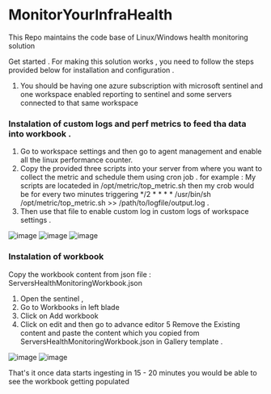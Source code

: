 # MonitorYourInfraHealth
This Repo maintains the code base of Linux/Windows health monitoring solution

Get started .
For making this solution works , you need to follow the steps provided below for installation and configuration .

1. You should be having one azure subscription with microsoft sentinel and one workspace enabled reporting to sentinel and some servers connected to that same workspace

### Instalation of custom logs and perf metrics to feed tha data into workbook .
1. Go to workspace settings and then go to agent management and enable all the linux performance counter.
2. Copy the provided three scripts into your server from where you want to collect the metric and schedule them using cron job .
for example : My scripts are locateded in /opt/metric/top_metric.sh
then my crob would be for every two minutes triggering
*/2 * * * * /usr/bin/sh /opt/metric/top_metric.sh >> /path/to/logfile/output.log .
3. Then use that file to enable custom log in custom logs of workspace settings .

![image](https://user-images.githubusercontent.com/97503740/191904556-8977c4cf-7f8e-44f9-a039-c7906fac2234.png)
![image](https://user-images.githubusercontent.com/97503740/191904645-a8e2a4d9-4c06-46be-98a0-388d2e95e318.png)
![image](https://user-images.githubusercontent.com/97503740/191904700-a29bb88a-bb35-4f22-b1d2-7f0acc087adf.png)


### Instalation of workbook 
Copy the workbook content from json file : ServersHealthMonitoringWorkbook.json 
1. Open the sentinel ,
2. Go to Workbooks in left blade
3. Click on Add workbook
4. Click on edit and then go to advance editor
5  Remove the Existing content and paste the content which you copied from ServersHealthMonitoringWorkbook.json in Gallery template .

![image](https://user-images.githubusercontent.com/97503740/191905184-25e917ff-a6f8-4da6-b07c-510ef5ab5ea3.png)
![image](https://user-images.githubusercontent.com/97503740/191905579-0fb24ca3-ff39-4cbb-829a-e19deebd4310.png)

That's it once data starts ingesting in 15 - 20 minutes you would be able to see the workbook getting populated
